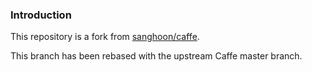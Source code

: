 
### Introduction

This repository is a fork from [sanghoon/caffe](https://github.com/sanghoon/caffe).

This branch has been rebased with the upstream Caffe master branch.
